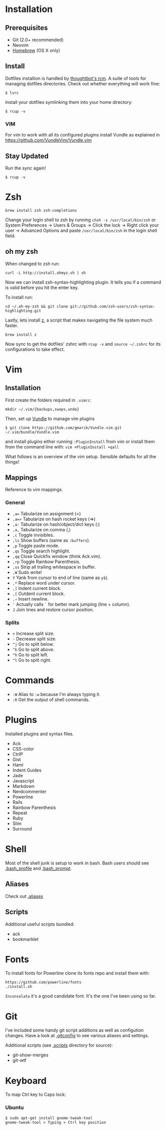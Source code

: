 Installation
============

Prerequisites
-------------

* Git (2.0+ recommended)
* Neovim
* [Homebrew](http://mxcl.github.com/homebrew/) (OS X only)

Install
------------

Dotfiles installion is handled by [thoughtbot's rcm](https://github.com/thoughtbot/rcm). A suite of tools for managing dotfiles directories. Check out whether everything will work fine:

``` bash-session
$ lsrc
```

Install your dotfiles symlinking them into your home directory:

``` bash-session
$ rcup -v
```

### VIM
For vim to work with all its configured plugins install Vundle as
explained in https://github.com/VundleVim/Vundle.vim

Stay Updated
------------

Run the sync again!

``` bash-session
$ rcup -v
```

Zsh
===

```shell
brew install zsh zsh-completions
```

Change your login shell to zsh by running `chsh -s /usr/local/bin/zsh` or System
Preferences -> Users & Groups -> Click the lock -> Right click your user ->
Advanced Options and paste `/usr/local/bin/zsh` in the login shell field.

oh my zsh
---------

When changed to zsh run:

```shell
curl -L http://install.ohmyz.sh | sh
```

Now we can install zsh-syntax-highlighting plugin. It tells you if a command is
valid before you hit the enter key.

To install run:

```shell
cd ~/.oh-my-zsh && git clone git://github.com/zsh-users/zsh-syntax-highlighting.git
```

Lastly, lets install [z](https://github.com/rupa/z), a script that makes
navigating the file system much faster.

```shell
brew install z
```

Now sync to get the dotfiles' zshrc with `rcup -v` and `source ~/.zshrc` for its
configurations to take effect.

Vim
===

Installation
--------

First create the folders required in `.vimrc`:

```
mkdir ~/.vim/{backups,swaps,undo}
```

Then, set up [Vundle](https://github.com/gmarik/Vundle.vim) to manage vim plugins

`$ git clone https://github.com/gmarik/Vundle.vim.git ~/.vim/bundle/Vundle.vim`

and install plugins either running `:PluginInstall` from vim or install them from the command line with: `vim +PluginInstall +qall`

What follows is an overview of the vim setup. Sensible defaults for all the things!

Mappings
--------

Reference to vim mappings.


### General

* `,a=` Tabularize on assignment (=)
* `,a=>` Tabularize on hash rocket keys (=>)
* `,a:` Tabularize on hash/object/dict keys (:)
* `,a,` Tabularize on comma (,)
* `,c` Toggle invisibles.
* `,ls` Show buffers (same as `:buffers`).
* `,p` Toggle paste mode.
* `,qs` Toggle search highlight.
* `,qq` Close Quickfix window (think Ack.vim).
* `,rp` Toggle Rainbow Parenthesis.
* `,ss` Strip all trailing whitespace in buffer.
* `,W` Sudo write!
* `Y` Yank from cursor to end of line (same as `y$`).
* `,*` Replace word under cursor.
* `,]` Indent current block.
* `,[` Outdent current block.
* `,⏎` Insert newline.
* `'` Actually calls <code>`</code> for better mark jumping (line + column).
* `J` Join lines and restore cursor position.


### Splits

* `+` Increase split size.
* `-` Decrease split size.
* `^j` Go to split below.
* `^k` Go to split above.
* `^h` Go to split left.
* `^l` Go to split right.


Commands
========

* `:W` Alias to `:w` because I'm always typing it.
* `:R` Get the output of shell commands.


Plugins
=======

Installed plugins and syntax files.

* Ack
* CSS-color
* CtrlP
* Gist
* Haml
* Indent Guides
* Jade
* Javascript
* Markdown
* Nerdcommenter
* Powerline
* Rails
* Rainbow Parenthesis
* Repeat
* Ruby
* Slim
* Surround


Shell
=====

Most of the shell junk is setup to work in bash. Bash users should
see [.bash_profile](https://github.com/sauloperez/dotfiles/blob/master/.bash_profile)
and [.bash_prompt](https://github.com/sauloperez/dotfiles/blob/master/.bash_prompt).


Aliases
-------

Check out [.aliases](https://github.com/sauloperez/dotfiles/blob/master/.aliases)


Scripts
-------

Additional useful scripts bundled:

* ack
* bookmarklet


Fonts
=====

To install fonts for Powerline clone its fonts repo and install them with:

```
https://github.com/powerline/fonts
./install.sh
```

`Inconsolata` it's a good candidate font. It's the one I've been using so far.

Git
===

I've included some handy git script additions as well as configution changes.
Have a look at
[.gitconfig](https://github.com/sauloperez/dotfiles/blob/master/.gitconfig) to see
various aliases and settings.

Additional scripts (see [.scripts](https://github.com/sauloperez/dotfiles/tree/master/.scripts/) directory for source):

* git-show-merges
* git-wtf

Keyboard
========

To map Ctrl key to Caps lock:

### Ubuntu

```shell
$ sudo apt-get install gnome-tweak-tool
gnome-tweak-tool > Typing > Ctrl key position
```
